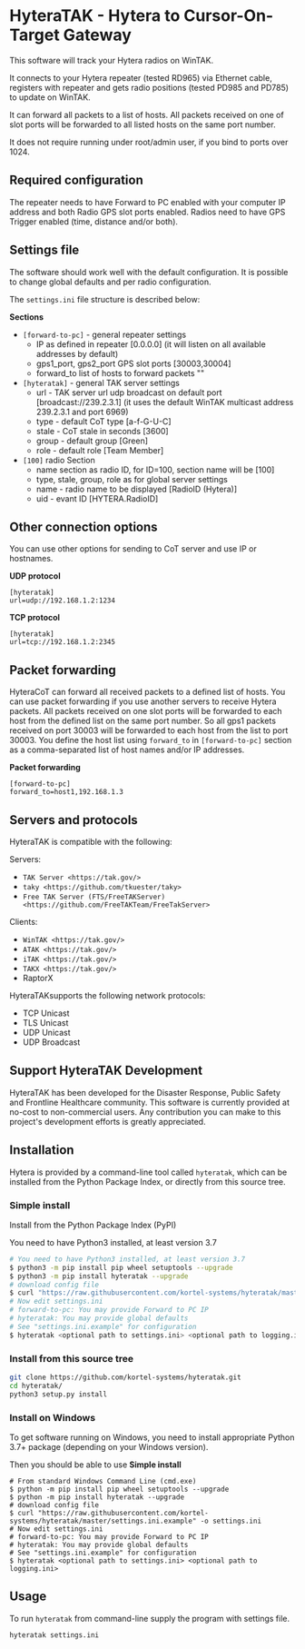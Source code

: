 # HyteraTAK - Hytera to Cursor-On-Target Gateway

This software will track your Hytera radios on WinTAK.

It connects to your Hytera repeater (tested RD965) via Ethernet cable, registers with repeater and gets radio positions (tested PD985 and PD785) to update on WinTAK.

It can forward all packets to a list of hosts. All packets received on one of slot ports will be forwarded to all listed hosts on the same port number.

It does not require running under root/admin user, if you bind to ports over 1024.

## Required configuration

The repeater needs to have Forward to PC enabled with your computer IP address and both Radio GPS slot ports enabled.
Radios need to have GPS Trigger enabled (time, distance and/or both).

## Settings file

The software should work well with the default configuration.
It is possible to change global defaults and per radio configuration.

The `settings.ini` file structure is described below:

**Sections**

* `[forward-to-pc]` - general repeater settings
    * IP as defined in repeater [0.0.0.0] (it will listen on all available addresses by default)
    * gps1_port, gps2_port GPS slot ports [30003,30004]
    * forward_to list of hosts to forward packets ""
* `[hyteratak]` - general TAK server settings
    * url - TAK server url udp broadcast on default port [broadcast://239.2.3.1] (it uses the default WinTAK multicast address 239.2.3.1 and port 6969)
    * type - default CoT type [a-f-G-U-C]
    * stale - CoT stale in seconds [3600]
    * group - default group [Green]
    * role - default role [Team Member]
* `[100]` radio Section
    * name section as radio ID, for ID=100, section name will be [100]
    * type, stale, group, role as for global server settings
    * name - radio name to be displayed [RadioID (Hytera)]
    * uid - evant ID [HYTERA.RadioID]

## Other connection options

You can use other options for sending to CoT server and use IP or hostnames.

**UDP protocol**
```
[hyteratak]
url=udp://192.168.1.2:1234
```

**TCP protocol**
```
[hyteratak]
url=tcp://192.168.1.2:2345
```

## Packet forwarding

HyteraCoT can forward all received packets to a defined list of hosts.
You can use packet forwarding if you use another servers to receive Hytera packets.
All packets received on one slot ports will be forwarded to each host from the defined list on the same port number.
So all gps1 packets received on port 30003 will be forwarded to each host from the list to port 30003.
You define the host list using `forward_to` in `[forward-to-pc]` section as a comma-separated list of host names and/or IP addresses.

**Packet forwarding**

```
[forward-to-pc]
forward_to=host1,192.168.1.3
```

## Servers and protocols

HyteraTAK is compatible with the following:

Servers:

* `TAK Server <https://tak.gov/>`
* `taky <https://github.com/tkuester/taky>`
* `Free TAK Server (FTS/FreeTAKServer) <https://github.com/FreeTAKTeam/FreeTakServer>`

Clients:

* `WinTAK <https://tak.gov/>`
* `ATAK <https://tak.gov/>`
* `iTAK <https://tak.gov/>`
* `TAKX <https://tak.gov/>`
* RaptorX

HyteraTAKsupports the following network protocols:

* TCP Unicast
* TLS Unicast
* UDP Unicast
* UDP Broadcast

## Support HyteraTAK Development

HyteraTAK has been developed for the Disaster Response, Public Safety and
Frontline Healthcare community. This software is currently provided at no-cost
to non-commercial users. Any contribution you can make to this project's development
efforts is greatly appreciated.

## Installation

Hytera is provided by a command-line tool called `hyteratak`, which can be installed 
from the Python Package Index, or directly from this source tree.

### Simple install

Install from the Python Package Index (PyPI)

You need to have Python3 installed, at least version 3.7

```bash
# You need to have Python3 installed, at least version 3.7
$ python3 -m pip install pip wheel setuptools --upgrade
$ python3 -m pip install hyteratak --upgrade
# download config file
$ curl "https://raw.githubusercontent.com/kortel-systems/hyteratak/master/settings.ini.example" -o settings.ini
# Now edit settings.ini
# forward-to-pc: You may provide Forward to PC IP
# hyteratak: You may provide global defaults
# See "settings.ini.example" for configuration
$ hyteratak <optional path to settings.ini> <optional path to logging.ini>
```

### Install from this source tree

```bash
git clone https://github.com/kortel-systems/hyteratak.git
cd hyteratak/
python3 setup.py install
```

### Install on Windows

To get software running on Windows, you need to install appropriate Python 3.7+ package (depending on your Windows version).

Then you should be able to use **Simple install**

```shell
# From standard Windows Command Line (cmd.exe)
$ python -m pip install pip wheel setuptools --upgrade
$ python -m pip install hyteratak --upgrade
# download config file
$ curl "https://raw.githubusercontent.com/kortel-systems/hyteratak/master/settings.ini.example" -o settings.ini
# Now edit settings.ini
# forward-to-pc: You may provide Forward to PC IP
# hyteratak: You may provide global defaults
# See "settings.ini.example" for configuration
$ hyteratak <optional path to settings.ini> <optional path to logging.ini>
```


## Usage

To run `hyteratak` from command-line supply the program with settings file.

```bash
hyteratak settings.ini
```

